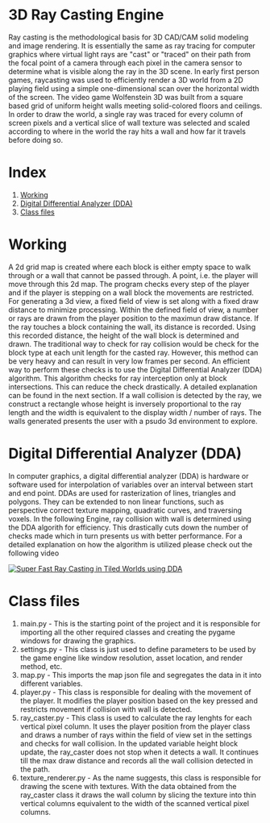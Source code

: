 
# 3D Ray Casting Engine

Ray casting is the methodological basis for 3D CAD/CAM solid modeling and image rendering. It is essentially the same as ray tracing for computer graphics where virtual light rays are "cast" or "traced" on their path from the focal point of a camera through each pixel in the camera sensor to determine what is visible along the ray in the 3D scene.
In early first person games, raycasting was used to efficiently render a 3D world from a 2D playing field using a simple one-dimensional scan over the horizontal width of the screen. The video game Wolfenstein 3D was built from a square based grid of uniform height walls meeting solid-colored floors and ceilings. In order to draw the world, a single ray was traced for every column of screen pixels and a vertical slice of wall texture was selected and scaled according to where in the world the ray hits a wall and how far it travels before doing so.

# Index

1. [Working](https://github.com/uzairmukadam/RayCasting_Engine/new/master?readme=1#working)
2. [Digital Differential Analyzer (DDA)](https://github.com/uzairmukadam/RayCasting_Engine/new/master?readme=1#digital-differential-analyzer-dda)
3. [Class files](https://github.com/uzairmukadam/RayCasting_Engine/new/master?readme=1#class-files)

# Working

A 2d grid map is created where each block is either empty space to walk through or a wall that cannot be passed through. A point, i.e. the player will move through this 2d map. The program checks every step of the player and if the player is stepping on a wall block the movements are restricted.
For generating a 3d view, a fixed field of view is set along with a fixed draw distance to minimize processing. Within the defined field of view, a number or rays are drawn from the player position to the maximun draw distance. If the ray touches a block containing the wall, its distance is recorded. Using this recorded distance, the height of the wall block is determined and drawn.
The traditional way to check for ray collision would be check for the block type at each unit length for the casted ray. However, this method can be very heavy and can result in very low frames per second. An efficient way to perform these checks is to use the Digital Differential Analyzer (DDA) algorithm. This algorithm checks for ray interception only at block intersections. This can reduce the check drastically. A detailed explanation can be found in the next section.
If a wall collision is detected by the ray, we construct a rectangle whose height is inversely proportional to the ray length and the width is equivalent to the display width / number of rays. The walls generated presents the user with a psudo 3d environment to explore.

# Digital Differential Analyzer (DDA)

In computer graphics, a digital differential analyzer (DDA) is hardware or software used for interpolation of variables over an interval between start and end point. DDAs are used for rasterization of lines, triangles and polygons. They can be extended to non linear functions, such as perspective correct texture mapping, quadratic curves, and traversing voxels.
In the following Engine, ray collision with wall is determined using the DDA algorith for efficiency. This drastically cuts down the number of checks made which in turn presents us with better performance.
For a detailed explanation on how the algorithm is utilized please check out the following video


[![Super Fast Ray Casting in Tiled Worlds using DDA](http://img.youtube.com/vi/NbSee-XM7WA/0.jpg)](https://youtu.be/NbSee-XM7WA)

# Class files

1. main.py - This is the starting point of the project and it is responsible for importing all the other required classes and creating the pygame windows for drawing the graphics.
2. settings.py - This class is just used to define parameters to be used by the game engine like window resolution, asset location, and render method, etc.
3. map.py - This imports the map json file and segregates the data in it into different variables.
4. player.py - This class is responsible for dealing with the movement of the player. It modifies the player position based on the key pressed and restricts movement if collision with wall is detected.
5. ray_caster.py - This class is used to calculate the ray lenghts for each vertical pixel column. It uses the player position from the player class and draws a number of rays within the field of view set in the settings and checks for wall collision. In the updated variable height block update, the ray_caster does not stop when it detects a wall. It continues till the max draw distance and records all the wall collision detected in the path.
6. texture_renderer.py - As the name suggests, this class is responsible for drawing the scene with textures. With the data obtained from the ray_caster class it draws the wall column by slicing the texture into thin vertical columns equivalent to the width of the scanned vertical pixel columns.
